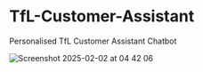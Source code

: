 # TfL-Customer-Assistant
Personalised TfL Customer Assistant Chatbot 

![Screenshot 2025-02-02 at 04 42 06](https://github.com/user-attachments/assets/540d177a-d0b7-464b-aa18-030adae7d7ec)

